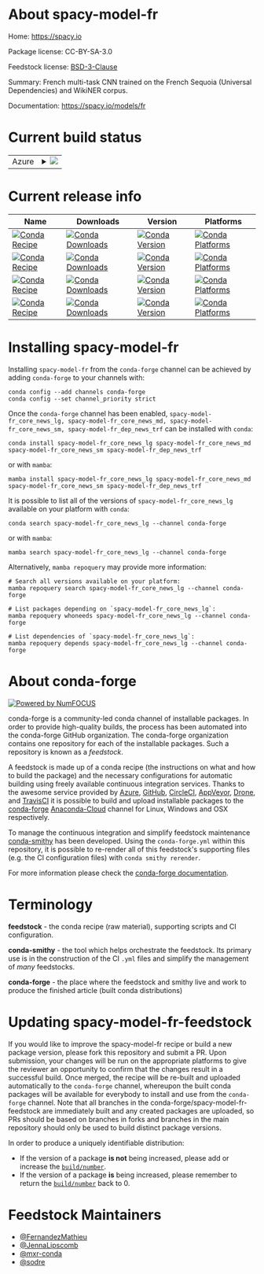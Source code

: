 About spacy-model-fr
====================

Home: https://spacy.io

Package license: CC-BY-SA-3.0

Feedstock license: [BSD-3-Clause](https://github.com/conda-forge/spacy-model-fr-feedstock/blob/main/LICENSE.txt)

Summary: French multi-task CNN trained on the French Sequoia (Universal Dependencies) and WikiNER corpus.

Documentation: https://spacy.io/models/fr

Current build status
====================


<table>
    
  <tr>
    <td>Azure</td>
    <td>
      <details>
        <summary>
          <a href="https://dev.azure.com/conda-forge/feedstock-builds/_build/latest?definitionId=6198&branchName=main">
            <img src="https://dev.azure.com/conda-forge/feedstock-builds/_apis/build/status/spacy-model-fr-feedstock?branchName=main">
          </a>
        </summary>
        <table>
          <thead><tr><th>Variant</th><th>Status</th></tr></thead>
          <tbody><tr>
              <td>linux_64_python3.10.____cpythonsizelg</td>
              <td>
                <a href="https://dev.azure.com/conda-forge/feedstock-builds/_build/latest?definitionId=6198&branchName=main">
                  <img src="https://dev.azure.com/conda-forge/feedstock-builds/_apis/build/status/spacy-model-fr-feedstock?branchName=main&jobName=linux&configuration=linux%20linux_64_python3.10.____cpythonsizelg" alt="variant">
                </a>
              </td>
            </tr><tr>
              <td>linux_64_python3.10.____cpythonsizemd</td>
              <td>
                <a href="https://dev.azure.com/conda-forge/feedstock-builds/_build/latest?definitionId=6198&branchName=main">
                  <img src="https://dev.azure.com/conda-forge/feedstock-builds/_apis/build/status/spacy-model-fr-feedstock?branchName=main&jobName=linux&configuration=linux%20linux_64_python3.10.____cpythonsizemd" alt="variant">
                </a>
              </td>
            </tr><tr>
              <td>linux_64_python3.10.____cpythonsizesm</td>
              <td>
                <a href="https://dev.azure.com/conda-forge/feedstock-builds/_build/latest?definitionId=6198&branchName=main">
                  <img src="https://dev.azure.com/conda-forge/feedstock-builds/_apis/build/status/spacy-model-fr-feedstock?branchName=main&jobName=linux&configuration=linux%20linux_64_python3.10.____cpythonsizesm" alt="variant">
                </a>
              </td>
            </tr><tr>
              <td>linux_64_python3.10.____cpythonsizetrf</td>
              <td>
                <a href="https://dev.azure.com/conda-forge/feedstock-builds/_build/latest?definitionId=6198&branchName=main">
                  <img src="https://dev.azure.com/conda-forge/feedstock-builds/_apis/build/status/spacy-model-fr-feedstock?branchName=main&jobName=linux&configuration=linux%20linux_64_python3.10.____cpythonsizetrf" alt="variant">
                </a>
              </td>
            </tr><tr>
              <td>linux_64_python3.11.____cpythonsizelg</td>
              <td>
                <a href="https://dev.azure.com/conda-forge/feedstock-builds/_build/latest?definitionId=6198&branchName=main">
                  <img src="https://dev.azure.com/conda-forge/feedstock-builds/_apis/build/status/spacy-model-fr-feedstock?branchName=main&jobName=linux&configuration=linux%20linux_64_python3.11.____cpythonsizelg" alt="variant">
                </a>
              </td>
            </tr><tr>
              <td>linux_64_python3.11.____cpythonsizemd</td>
              <td>
                <a href="https://dev.azure.com/conda-forge/feedstock-builds/_build/latest?definitionId=6198&branchName=main">
                  <img src="https://dev.azure.com/conda-forge/feedstock-builds/_apis/build/status/spacy-model-fr-feedstock?branchName=main&jobName=linux&configuration=linux%20linux_64_python3.11.____cpythonsizemd" alt="variant">
                </a>
              </td>
            </tr><tr>
              <td>linux_64_python3.11.____cpythonsizesm</td>
              <td>
                <a href="https://dev.azure.com/conda-forge/feedstock-builds/_build/latest?definitionId=6198&branchName=main">
                  <img src="https://dev.azure.com/conda-forge/feedstock-builds/_apis/build/status/spacy-model-fr-feedstock?branchName=main&jobName=linux&configuration=linux%20linux_64_python3.11.____cpythonsizesm" alt="variant">
                </a>
              </td>
            </tr><tr>
              <td>linux_64_python3.11.____cpythonsizetrf</td>
              <td>
                <a href="https://dev.azure.com/conda-forge/feedstock-builds/_build/latest?definitionId=6198&branchName=main">
                  <img src="https://dev.azure.com/conda-forge/feedstock-builds/_apis/build/status/spacy-model-fr-feedstock?branchName=main&jobName=linux&configuration=linux%20linux_64_python3.11.____cpythonsizetrf" alt="variant">
                </a>
              </td>
            </tr><tr>
              <td>linux_64_python3.8.____cpythonsizelg</td>
              <td>
                <a href="https://dev.azure.com/conda-forge/feedstock-builds/_build/latest?definitionId=6198&branchName=main">
                  <img src="https://dev.azure.com/conda-forge/feedstock-builds/_apis/build/status/spacy-model-fr-feedstock?branchName=main&jobName=linux&configuration=linux%20linux_64_python3.8.____cpythonsizelg" alt="variant">
                </a>
              </td>
            </tr><tr>
              <td>linux_64_python3.8.____cpythonsizemd</td>
              <td>
                <a href="https://dev.azure.com/conda-forge/feedstock-builds/_build/latest?definitionId=6198&branchName=main">
                  <img src="https://dev.azure.com/conda-forge/feedstock-builds/_apis/build/status/spacy-model-fr-feedstock?branchName=main&jobName=linux&configuration=linux%20linux_64_python3.8.____cpythonsizemd" alt="variant">
                </a>
              </td>
            </tr><tr>
              <td>linux_64_python3.8.____cpythonsizesm</td>
              <td>
                <a href="https://dev.azure.com/conda-forge/feedstock-builds/_build/latest?definitionId=6198&branchName=main">
                  <img src="https://dev.azure.com/conda-forge/feedstock-builds/_apis/build/status/spacy-model-fr-feedstock?branchName=main&jobName=linux&configuration=linux%20linux_64_python3.8.____cpythonsizesm" alt="variant">
                </a>
              </td>
            </tr><tr>
              <td>linux_64_python3.8.____cpythonsizetrf</td>
              <td>
                <a href="https://dev.azure.com/conda-forge/feedstock-builds/_build/latest?definitionId=6198&branchName=main">
                  <img src="https://dev.azure.com/conda-forge/feedstock-builds/_apis/build/status/spacy-model-fr-feedstock?branchName=main&jobName=linux&configuration=linux%20linux_64_python3.8.____cpythonsizetrf" alt="variant">
                </a>
              </td>
            </tr><tr>
              <td>linux_64_python3.9.____cpythonsizelg</td>
              <td>
                <a href="https://dev.azure.com/conda-forge/feedstock-builds/_build/latest?definitionId=6198&branchName=main">
                  <img src="https://dev.azure.com/conda-forge/feedstock-builds/_apis/build/status/spacy-model-fr-feedstock?branchName=main&jobName=linux&configuration=linux%20linux_64_python3.9.____cpythonsizelg" alt="variant">
                </a>
              </td>
            </tr><tr>
              <td>linux_64_python3.9.____cpythonsizemd</td>
              <td>
                <a href="https://dev.azure.com/conda-forge/feedstock-builds/_build/latest?definitionId=6198&branchName=main">
                  <img src="https://dev.azure.com/conda-forge/feedstock-builds/_apis/build/status/spacy-model-fr-feedstock?branchName=main&jobName=linux&configuration=linux%20linux_64_python3.9.____cpythonsizemd" alt="variant">
                </a>
              </td>
            </tr><tr>
              <td>linux_64_python3.9.____cpythonsizesm</td>
              <td>
                <a href="https://dev.azure.com/conda-forge/feedstock-builds/_build/latest?definitionId=6198&branchName=main">
                  <img src="https://dev.azure.com/conda-forge/feedstock-builds/_apis/build/status/spacy-model-fr-feedstock?branchName=main&jobName=linux&configuration=linux%20linux_64_python3.9.____cpythonsizesm" alt="variant">
                </a>
              </td>
            </tr><tr>
              <td>linux_64_python3.9.____cpythonsizetrf</td>
              <td>
                <a href="https://dev.azure.com/conda-forge/feedstock-builds/_build/latest?definitionId=6198&branchName=main">
                  <img src="https://dev.azure.com/conda-forge/feedstock-builds/_apis/build/status/spacy-model-fr-feedstock?branchName=main&jobName=linux&configuration=linux%20linux_64_python3.9.____cpythonsizetrf" alt="variant">
                </a>
              </td>
            </tr><tr>
              <td>osx_64_python3.10.____cpythonsizelg</td>
              <td>
                <a href="https://dev.azure.com/conda-forge/feedstock-builds/_build/latest?definitionId=6198&branchName=main">
                  <img src="https://dev.azure.com/conda-forge/feedstock-builds/_apis/build/status/spacy-model-fr-feedstock?branchName=main&jobName=osx&configuration=osx%20osx_64_python3.10.____cpythonsizelg" alt="variant">
                </a>
              </td>
            </tr><tr>
              <td>osx_64_python3.10.____cpythonsizemd</td>
              <td>
                <a href="https://dev.azure.com/conda-forge/feedstock-builds/_build/latest?definitionId=6198&branchName=main">
                  <img src="https://dev.azure.com/conda-forge/feedstock-builds/_apis/build/status/spacy-model-fr-feedstock?branchName=main&jobName=osx&configuration=osx%20osx_64_python3.10.____cpythonsizemd" alt="variant">
                </a>
              </td>
            </tr><tr>
              <td>osx_64_python3.10.____cpythonsizesm</td>
              <td>
                <a href="https://dev.azure.com/conda-forge/feedstock-builds/_build/latest?definitionId=6198&branchName=main">
                  <img src="https://dev.azure.com/conda-forge/feedstock-builds/_apis/build/status/spacy-model-fr-feedstock?branchName=main&jobName=osx&configuration=osx%20osx_64_python3.10.____cpythonsizesm" alt="variant">
                </a>
              </td>
            </tr><tr>
              <td>osx_64_python3.10.____cpythonsizetrf</td>
              <td>
                <a href="https://dev.azure.com/conda-forge/feedstock-builds/_build/latest?definitionId=6198&branchName=main">
                  <img src="https://dev.azure.com/conda-forge/feedstock-builds/_apis/build/status/spacy-model-fr-feedstock?branchName=main&jobName=osx&configuration=osx%20osx_64_python3.10.____cpythonsizetrf" alt="variant">
                </a>
              </td>
            </tr><tr>
              <td>osx_64_python3.11.____cpythonsizelg</td>
              <td>
                <a href="https://dev.azure.com/conda-forge/feedstock-builds/_build/latest?definitionId=6198&branchName=main">
                  <img src="https://dev.azure.com/conda-forge/feedstock-builds/_apis/build/status/spacy-model-fr-feedstock?branchName=main&jobName=osx&configuration=osx%20osx_64_python3.11.____cpythonsizelg" alt="variant">
                </a>
              </td>
            </tr><tr>
              <td>osx_64_python3.11.____cpythonsizemd</td>
              <td>
                <a href="https://dev.azure.com/conda-forge/feedstock-builds/_build/latest?definitionId=6198&branchName=main">
                  <img src="https://dev.azure.com/conda-forge/feedstock-builds/_apis/build/status/spacy-model-fr-feedstock?branchName=main&jobName=osx&configuration=osx%20osx_64_python3.11.____cpythonsizemd" alt="variant">
                </a>
              </td>
            </tr><tr>
              <td>osx_64_python3.11.____cpythonsizesm</td>
              <td>
                <a href="https://dev.azure.com/conda-forge/feedstock-builds/_build/latest?definitionId=6198&branchName=main">
                  <img src="https://dev.azure.com/conda-forge/feedstock-builds/_apis/build/status/spacy-model-fr-feedstock?branchName=main&jobName=osx&configuration=osx%20osx_64_python3.11.____cpythonsizesm" alt="variant">
                </a>
              </td>
            </tr><tr>
              <td>osx_64_python3.11.____cpythonsizetrf</td>
              <td>
                <a href="https://dev.azure.com/conda-forge/feedstock-builds/_build/latest?definitionId=6198&branchName=main">
                  <img src="https://dev.azure.com/conda-forge/feedstock-builds/_apis/build/status/spacy-model-fr-feedstock?branchName=main&jobName=osx&configuration=osx%20osx_64_python3.11.____cpythonsizetrf" alt="variant">
                </a>
              </td>
            </tr><tr>
              <td>osx_64_python3.8.____cpythonsizelg</td>
              <td>
                <a href="https://dev.azure.com/conda-forge/feedstock-builds/_build/latest?definitionId=6198&branchName=main">
                  <img src="https://dev.azure.com/conda-forge/feedstock-builds/_apis/build/status/spacy-model-fr-feedstock?branchName=main&jobName=osx&configuration=osx%20osx_64_python3.8.____cpythonsizelg" alt="variant">
                </a>
              </td>
            </tr><tr>
              <td>osx_64_python3.8.____cpythonsizemd</td>
              <td>
                <a href="https://dev.azure.com/conda-forge/feedstock-builds/_build/latest?definitionId=6198&branchName=main">
                  <img src="https://dev.azure.com/conda-forge/feedstock-builds/_apis/build/status/spacy-model-fr-feedstock?branchName=main&jobName=osx&configuration=osx%20osx_64_python3.8.____cpythonsizemd" alt="variant">
                </a>
              </td>
            </tr><tr>
              <td>osx_64_python3.8.____cpythonsizesm</td>
              <td>
                <a href="https://dev.azure.com/conda-forge/feedstock-builds/_build/latest?definitionId=6198&branchName=main">
                  <img src="https://dev.azure.com/conda-forge/feedstock-builds/_apis/build/status/spacy-model-fr-feedstock?branchName=main&jobName=osx&configuration=osx%20osx_64_python3.8.____cpythonsizesm" alt="variant">
                </a>
              </td>
            </tr><tr>
              <td>osx_64_python3.8.____cpythonsizetrf</td>
              <td>
                <a href="https://dev.azure.com/conda-forge/feedstock-builds/_build/latest?definitionId=6198&branchName=main">
                  <img src="https://dev.azure.com/conda-forge/feedstock-builds/_apis/build/status/spacy-model-fr-feedstock?branchName=main&jobName=osx&configuration=osx%20osx_64_python3.8.____cpythonsizetrf" alt="variant">
                </a>
              </td>
            </tr><tr>
              <td>osx_64_python3.9.____cpythonsizelg</td>
              <td>
                <a href="https://dev.azure.com/conda-forge/feedstock-builds/_build/latest?definitionId=6198&branchName=main">
                  <img src="https://dev.azure.com/conda-forge/feedstock-builds/_apis/build/status/spacy-model-fr-feedstock?branchName=main&jobName=osx&configuration=osx%20osx_64_python3.9.____cpythonsizelg" alt="variant">
                </a>
              </td>
            </tr><tr>
              <td>osx_64_python3.9.____cpythonsizemd</td>
              <td>
                <a href="https://dev.azure.com/conda-forge/feedstock-builds/_build/latest?definitionId=6198&branchName=main">
                  <img src="https://dev.azure.com/conda-forge/feedstock-builds/_apis/build/status/spacy-model-fr-feedstock?branchName=main&jobName=osx&configuration=osx%20osx_64_python3.9.____cpythonsizemd" alt="variant">
                </a>
              </td>
            </tr><tr>
              <td>osx_64_python3.9.____cpythonsizesm</td>
              <td>
                <a href="https://dev.azure.com/conda-forge/feedstock-builds/_build/latest?definitionId=6198&branchName=main">
                  <img src="https://dev.azure.com/conda-forge/feedstock-builds/_apis/build/status/spacy-model-fr-feedstock?branchName=main&jobName=osx&configuration=osx%20osx_64_python3.9.____cpythonsizesm" alt="variant">
                </a>
              </td>
            </tr><tr>
              <td>osx_64_python3.9.____cpythonsizetrf</td>
              <td>
                <a href="https://dev.azure.com/conda-forge/feedstock-builds/_build/latest?definitionId=6198&branchName=main">
                  <img src="https://dev.azure.com/conda-forge/feedstock-builds/_apis/build/status/spacy-model-fr-feedstock?branchName=main&jobName=osx&configuration=osx%20osx_64_python3.9.____cpythonsizetrf" alt="variant">
                </a>
              </td>
            </tr><tr>
              <td>win_64_python3.10.____cpythonsizelg</td>
              <td>
                <a href="https://dev.azure.com/conda-forge/feedstock-builds/_build/latest?definitionId=6198&branchName=main">
                  <img src="https://dev.azure.com/conda-forge/feedstock-builds/_apis/build/status/spacy-model-fr-feedstock?branchName=main&jobName=win&configuration=win%20win_64_python3.10.____cpythonsizelg" alt="variant">
                </a>
              </td>
            </tr><tr>
              <td>win_64_python3.10.____cpythonsizemd</td>
              <td>
                <a href="https://dev.azure.com/conda-forge/feedstock-builds/_build/latest?definitionId=6198&branchName=main">
                  <img src="https://dev.azure.com/conda-forge/feedstock-builds/_apis/build/status/spacy-model-fr-feedstock?branchName=main&jobName=win&configuration=win%20win_64_python3.10.____cpythonsizemd" alt="variant">
                </a>
              </td>
            </tr><tr>
              <td>win_64_python3.10.____cpythonsizesm</td>
              <td>
                <a href="https://dev.azure.com/conda-forge/feedstock-builds/_build/latest?definitionId=6198&branchName=main">
                  <img src="https://dev.azure.com/conda-forge/feedstock-builds/_apis/build/status/spacy-model-fr-feedstock?branchName=main&jobName=win&configuration=win%20win_64_python3.10.____cpythonsizesm" alt="variant">
                </a>
              </td>
            </tr><tr>
              <td>win_64_python3.10.____cpythonsizetrf</td>
              <td>
                <a href="https://dev.azure.com/conda-forge/feedstock-builds/_build/latest?definitionId=6198&branchName=main">
                  <img src="https://dev.azure.com/conda-forge/feedstock-builds/_apis/build/status/spacy-model-fr-feedstock?branchName=main&jobName=win&configuration=win%20win_64_python3.10.____cpythonsizetrf" alt="variant">
                </a>
              </td>
            </tr><tr>
              <td>win_64_python3.11.____cpythonsizelg</td>
              <td>
                <a href="https://dev.azure.com/conda-forge/feedstock-builds/_build/latest?definitionId=6198&branchName=main">
                  <img src="https://dev.azure.com/conda-forge/feedstock-builds/_apis/build/status/spacy-model-fr-feedstock?branchName=main&jobName=win&configuration=win%20win_64_python3.11.____cpythonsizelg" alt="variant">
                </a>
              </td>
            </tr><tr>
              <td>win_64_python3.11.____cpythonsizemd</td>
              <td>
                <a href="https://dev.azure.com/conda-forge/feedstock-builds/_build/latest?definitionId=6198&branchName=main">
                  <img src="https://dev.azure.com/conda-forge/feedstock-builds/_apis/build/status/spacy-model-fr-feedstock?branchName=main&jobName=win&configuration=win%20win_64_python3.11.____cpythonsizemd" alt="variant">
                </a>
              </td>
            </tr><tr>
              <td>win_64_python3.11.____cpythonsizesm</td>
              <td>
                <a href="https://dev.azure.com/conda-forge/feedstock-builds/_build/latest?definitionId=6198&branchName=main">
                  <img src="https://dev.azure.com/conda-forge/feedstock-builds/_apis/build/status/spacy-model-fr-feedstock?branchName=main&jobName=win&configuration=win%20win_64_python3.11.____cpythonsizesm" alt="variant">
                </a>
              </td>
            </tr><tr>
              <td>win_64_python3.11.____cpythonsizetrf</td>
              <td>
                <a href="https://dev.azure.com/conda-forge/feedstock-builds/_build/latest?definitionId=6198&branchName=main">
                  <img src="https://dev.azure.com/conda-forge/feedstock-builds/_apis/build/status/spacy-model-fr-feedstock?branchName=main&jobName=win&configuration=win%20win_64_python3.11.____cpythonsizetrf" alt="variant">
                </a>
              </td>
            </tr><tr>
              <td>win_64_python3.8.____cpythonsizelg</td>
              <td>
                <a href="https://dev.azure.com/conda-forge/feedstock-builds/_build/latest?definitionId=6198&branchName=main">
                  <img src="https://dev.azure.com/conda-forge/feedstock-builds/_apis/build/status/spacy-model-fr-feedstock?branchName=main&jobName=win&configuration=win%20win_64_python3.8.____cpythonsizelg" alt="variant">
                </a>
              </td>
            </tr><tr>
              <td>win_64_python3.8.____cpythonsizemd</td>
              <td>
                <a href="https://dev.azure.com/conda-forge/feedstock-builds/_build/latest?definitionId=6198&branchName=main">
                  <img src="https://dev.azure.com/conda-forge/feedstock-builds/_apis/build/status/spacy-model-fr-feedstock?branchName=main&jobName=win&configuration=win%20win_64_python3.8.____cpythonsizemd" alt="variant">
                </a>
              </td>
            </tr><tr>
              <td>win_64_python3.8.____cpythonsizesm</td>
              <td>
                <a href="https://dev.azure.com/conda-forge/feedstock-builds/_build/latest?definitionId=6198&branchName=main">
                  <img src="https://dev.azure.com/conda-forge/feedstock-builds/_apis/build/status/spacy-model-fr-feedstock?branchName=main&jobName=win&configuration=win%20win_64_python3.8.____cpythonsizesm" alt="variant">
                </a>
              </td>
            </tr><tr>
              <td>win_64_python3.8.____cpythonsizetrf</td>
              <td>
                <a href="https://dev.azure.com/conda-forge/feedstock-builds/_build/latest?definitionId=6198&branchName=main">
                  <img src="https://dev.azure.com/conda-forge/feedstock-builds/_apis/build/status/spacy-model-fr-feedstock?branchName=main&jobName=win&configuration=win%20win_64_python3.8.____cpythonsizetrf" alt="variant">
                </a>
              </td>
            </tr><tr>
              <td>win_64_python3.9.____cpythonsizelg</td>
              <td>
                <a href="https://dev.azure.com/conda-forge/feedstock-builds/_build/latest?definitionId=6198&branchName=main">
                  <img src="https://dev.azure.com/conda-forge/feedstock-builds/_apis/build/status/spacy-model-fr-feedstock?branchName=main&jobName=win&configuration=win%20win_64_python3.9.____cpythonsizelg" alt="variant">
                </a>
              </td>
            </tr><tr>
              <td>win_64_python3.9.____cpythonsizemd</td>
              <td>
                <a href="https://dev.azure.com/conda-forge/feedstock-builds/_build/latest?definitionId=6198&branchName=main">
                  <img src="https://dev.azure.com/conda-forge/feedstock-builds/_apis/build/status/spacy-model-fr-feedstock?branchName=main&jobName=win&configuration=win%20win_64_python3.9.____cpythonsizemd" alt="variant">
                </a>
              </td>
            </tr><tr>
              <td>win_64_python3.9.____cpythonsizesm</td>
              <td>
                <a href="https://dev.azure.com/conda-forge/feedstock-builds/_build/latest?definitionId=6198&branchName=main">
                  <img src="https://dev.azure.com/conda-forge/feedstock-builds/_apis/build/status/spacy-model-fr-feedstock?branchName=main&jobName=win&configuration=win%20win_64_python3.9.____cpythonsizesm" alt="variant">
                </a>
              </td>
            </tr><tr>
              <td>win_64_python3.9.____cpythonsizetrf</td>
              <td>
                <a href="https://dev.azure.com/conda-forge/feedstock-builds/_build/latest?definitionId=6198&branchName=main">
                  <img src="https://dev.azure.com/conda-forge/feedstock-builds/_apis/build/status/spacy-model-fr-feedstock?branchName=main&jobName=win&configuration=win%20win_64_python3.9.____cpythonsizetrf" alt="variant">
                </a>
              </td>
            </tr>
          </tbody>
        </table>
      </details>
    </td>
  </tr>
</table>

Current release info
====================

| Name | Downloads | Version | Platforms |
| --- | --- | --- | --- |
| [![Conda Recipe](https://img.shields.io/badge/recipe-spacy--model--fr_core_news_lg-green.svg)](https://anaconda.org/conda-forge/spacy-model-fr_core_news_lg) | [![Conda Downloads](https://img.shields.io/conda/dn/conda-forge/spacy-model-fr_core_news_lg.svg)](https://anaconda.org/conda-forge/spacy-model-fr_core_news_lg) | [![Conda Version](https://img.shields.io/conda/vn/conda-forge/spacy-model-fr_core_news_lg.svg)](https://anaconda.org/conda-forge/spacy-model-fr_core_news_lg) | [![Conda Platforms](https://img.shields.io/conda/pn/conda-forge/spacy-model-fr_core_news_lg.svg)](https://anaconda.org/conda-forge/spacy-model-fr_core_news_lg) |
| [![Conda Recipe](https://img.shields.io/badge/recipe-spacy--model--fr_core_news_md-green.svg)](https://anaconda.org/conda-forge/spacy-model-fr_core_news_md) | [![Conda Downloads](https://img.shields.io/conda/dn/conda-forge/spacy-model-fr_core_news_md.svg)](https://anaconda.org/conda-forge/spacy-model-fr_core_news_md) | [![Conda Version](https://img.shields.io/conda/vn/conda-forge/spacy-model-fr_core_news_md.svg)](https://anaconda.org/conda-forge/spacy-model-fr_core_news_md) | [![Conda Platforms](https://img.shields.io/conda/pn/conda-forge/spacy-model-fr_core_news_md.svg)](https://anaconda.org/conda-forge/spacy-model-fr_core_news_md) |
| [![Conda Recipe](https://img.shields.io/badge/recipe-spacy--model--fr_core_news_sm-green.svg)](https://anaconda.org/conda-forge/spacy-model-fr_core_news_sm) | [![Conda Downloads](https://img.shields.io/conda/dn/conda-forge/spacy-model-fr_core_news_sm.svg)](https://anaconda.org/conda-forge/spacy-model-fr_core_news_sm) | [![Conda Version](https://img.shields.io/conda/vn/conda-forge/spacy-model-fr_core_news_sm.svg)](https://anaconda.org/conda-forge/spacy-model-fr_core_news_sm) | [![Conda Platforms](https://img.shields.io/conda/pn/conda-forge/spacy-model-fr_core_news_sm.svg)](https://anaconda.org/conda-forge/spacy-model-fr_core_news_sm) |
| [![Conda Recipe](https://img.shields.io/badge/recipe-spacy--model--fr_dep_news_trf-green.svg)](https://anaconda.org/conda-forge/spacy-model-fr_dep_news_trf) | [![Conda Downloads](https://img.shields.io/conda/dn/conda-forge/spacy-model-fr_dep_news_trf.svg)](https://anaconda.org/conda-forge/spacy-model-fr_dep_news_trf) | [![Conda Version](https://img.shields.io/conda/vn/conda-forge/spacy-model-fr_dep_news_trf.svg)](https://anaconda.org/conda-forge/spacy-model-fr_dep_news_trf) | [![Conda Platforms](https://img.shields.io/conda/pn/conda-forge/spacy-model-fr_dep_news_trf.svg)](https://anaconda.org/conda-forge/spacy-model-fr_dep_news_trf) |

Installing spacy-model-fr
=========================

Installing `spacy-model-fr` from the `conda-forge` channel can be achieved by adding `conda-forge` to your channels with:

```
conda config --add channels conda-forge
conda config --set channel_priority strict
```

Once the `conda-forge` channel has been enabled, `spacy-model-fr_core_news_lg, spacy-model-fr_core_news_md, spacy-model-fr_core_news_sm, spacy-model-fr_dep_news_trf` can be installed with `conda`:

```
conda install spacy-model-fr_core_news_lg spacy-model-fr_core_news_md spacy-model-fr_core_news_sm spacy-model-fr_dep_news_trf
```

or with `mamba`:

```
mamba install spacy-model-fr_core_news_lg spacy-model-fr_core_news_md spacy-model-fr_core_news_sm spacy-model-fr_dep_news_trf
```

It is possible to list all of the versions of `spacy-model-fr_core_news_lg` available on your platform with `conda`:

```
conda search spacy-model-fr_core_news_lg --channel conda-forge
```

or with `mamba`:

```
mamba search spacy-model-fr_core_news_lg --channel conda-forge
```

Alternatively, `mamba repoquery` may provide more information:

```
# Search all versions available on your platform:
mamba repoquery search spacy-model-fr_core_news_lg --channel conda-forge

# List packages depending on `spacy-model-fr_core_news_lg`:
mamba repoquery whoneeds spacy-model-fr_core_news_lg --channel conda-forge

# List dependencies of `spacy-model-fr_core_news_lg`:
mamba repoquery depends spacy-model-fr_core_news_lg --channel conda-forge
```


About conda-forge
=================

[![Powered by
NumFOCUS](https://img.shields.io/badge/powered%20by-NumFOCUS-orange.svg?style=flat&colorA=E1523D&colorB=007D8A)](https://numfocus.org)

conda-forge is a community-led conda channel of installable packages.
In order to provide high-quality builds, the process has been automated into the
conda-forge GitHub organization. The conda-forge organization contains one repository
for each of the installable packages. Such a repository is known as a *feedstock*.

A feedstock is made up of a conda recipe (the instructions on what and how to build
the package) and the necessary configurations for automatic building using freely
available continuous integration services. Thanks to the awesome service provided by
[Azure](https://azure.microsoft.com/en-us/services/devops/), [GitHub](https://github.com/),
[CircleCI](https://circleci.com/), [AppVeyor](https://www.appveyor.com/),
[Drone](https://cloud.drone.io/welcome), and [TravisCI](https://travis-ci.com/)
it is possible to build and upload installable packages to the
[conda-forge](https://anaconda.org/conda-forge) [Anaconda-Cloud](https://anaconda.org/)
channel for Linux, Windows and OSX respectively.

To manage the continuous integration and simplify feedstock maintenance
[conda-smithy](https://github.com/conda-forge/conda-smithy) has been developed.
Using the ``conda-forge.yml`` within this repository, it is possible to re-render all of
this feedstock's supporting files (e.g. the CI configuration files) with ``conda smithy rerender``.

For more information please check the [conda-forge documentation](https://conda-forge.org/docs/).

Terminology
===========

**feedstock** - the conda recipe (raw material), supporting scripts and CI configuration.

**conda-smithy** - the tool which helps orchestrate the feedstock.
                   Its primary use is in the construction of the CI ``.yml`` files
                   and simplify the management of *many* feedstocks.

**conda-forge** - the place where the feedstock and smithy live and work to
                  produce the finished article (built conda distributions)


Updating spacy-model-fr-feedstock
=================================

If you would like to improve the spacy-model-fr recipe or build a new
package version, please fork this repository and submit a PR. Upon submission,
your changes will be run on the appropriate platforms to give the reviewer an
opportunity to confirm that the changes result in a successful build. Once
merged, the recipe will be re-built and uploaded automatically to the
`conda-forge` channel, whereupon the built conda packages will be available for
everybody to install and use from the `conda-forge` channel.
Note that all branches in the conda-forge/spacy-model-fr-feedstock are
immediately built and any created packages are uploaded, so PRs should be based
on branches in forks and branches in the main repository should only be used to
build distinct package versions.

In order to produce a uniquely identifiable distribution:
 * If the version of a package **is not** being increased, please add or increase
   the [``build/number``](https://docs.conda.io/projects/conda-build/en/latest/resources/define-metadata.html#build-number-and-string).
 * If the version of a package **is** being increased, please remember to return
   the [``build/number``](https://docs.conda.io/projects/conda-build/en/latest/resources/define-metadata.html#build-number-and-string)
   back to 0.

Feedstock Maintainers
=====================

* [@FernandezMathieu](https://github.com/FernandezMathieu/)
* [@JennaLipscomb](https://github.com/JennaLipscomb/)
* [@mxr-conda](https://github.com/mxr-conda/)
* [@sodre](https://github.com/sodre/)

